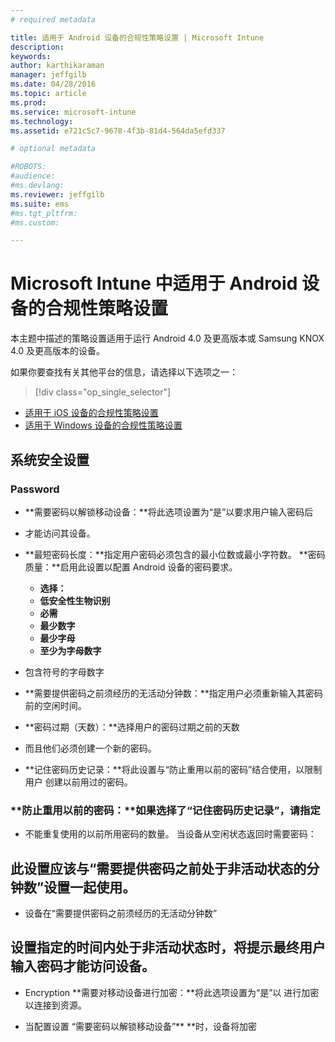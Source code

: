 ```yaml
---
# required metadata

title: 适用于 Android 设备的合规性策略设置 | Microsoft Intune
description:
keywords:
author: karthikaraman
manager: jeffgilb
ms.date: 04/28/2016
ms.topic: article
ms.prod:
ms.service: microsoft-intune
ms.technology:
ms.assetid: e721c5c7-9678-4f3b-81d4-564da5efd337

# optional metadata

#ROBOTS:
#audience:
#ms.devlang:
ms.reviewer: jeffgilb
ms.suite: ems
#ms.tgt_pltfrm:
#ms.custom:

---
```



# Microsoft Intune 中适用于 Android 设备的合规性策略设置

本主题中描述的策略设置适用于运行 Android 4.0 及更高版本或 Samsung KNOX 4.0 及更高版本的设备。

如果你要查找有关其他平台的信息，请选择以下选项之一：
> [!div class="op_single_selector"]
- [适用于 iOS 设备的合规性策略设置](ios-compliance-policy-settings-in-microsoft-intune.md)
- [适用于 Windows 设备的合规性策略设置](windows-compliance-policy-settings-in-microsoft-intune.md)

## 系统安全设置
### Password
- **需要密码以解锁移动设备：**将此选项设置为“是”以要求用户输入密码后

-  才能访问其设备。

- **最短密码长度：**指定用户密码必须包含的最小位数或最小字符数。 **密码质量：**启用此设置以配置 Android 设备的密码要求。
  -   **选择：**
  - **低安全性生物识别**
  -   **必需**
  -   **最少数字**
  -   **最少字母**
  -   **至少为字母数字**

- 包含符号的字母数字

- **需要提供密码之前须经历的无活动分钟数：**指定用户必须重新输入其密码前的空闲时间。

- **密码过期（天数）：**选择用户的密码过期之前的天数

- 而且他们必须创建一个新的密码。

- **记住密码历史记录：**将此设置与“防止重用以前的密码”结合使用，以限制用户 创建以前用过的密码。

### **防止重用以前的密码：**如果选择了“记住密码历史记录”，请指定
- 不能重复使用的以前所用密码的数量。 当设备从空闲状态返回时需要密码：

## 此设置应该与“需要提供密码之前处于非活动状态的分钟数”设置一起使用。

- 设备在“需要提供密码之前须经历的无活动分钟数”

## 设置指定的时间内处于非活动状态时，将提示最终用户输入密码才能访问设备。
- Encryption
  **需要对移动设备进行加密：**将此选项设置为“是”以 进行加密以连接到资源。

- 当配置设置 “需要密码以解锁移动设备”**
  **时，设备将加密


<!--HONumber=May16_HO2-->


